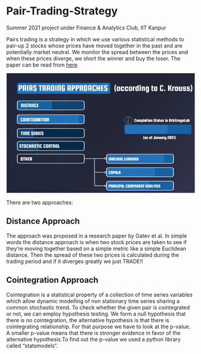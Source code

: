 # Pair-Trading-Strategy
Summer 2021 project under Finance &amp; Analytics Club, IIT Kanpur

Pairs trading is a strategy in which we use various statistical methods to  pair-up 2 stocks whose prices have moved together in the past and are potentially market neutral. We monitor the spread between the prices and when these prices diverge, we short the winner and buy the loser. The paper can be read from [here](https://www.researchgate.net/publication/227624374_Pairs_Trading).

![alt](./images/pair.jpeg)
 

There are two approaches:
## Distance Approach
The approach was proposed in a research paper  by Gatev et al.
In simple words the distance approach is when two stock prices are taken to see if they’re moving together based on a simple metric like a simple Euclidean distance. Then the spread of these two prices is calculated during the trading period and if it diverges greatly we just TRADE!!

## Cointegration Approach
Cointegration is a statistical property of a collection of time series variables which allow dynamic modelling of non stationary time series sharing a common stochastic trend. To check whether the given pair is cointegrated or not,  we can employ hypothesis testing. We form a null hypothesis that there is no cointegration, the alternative hypothesis is that there is cointegrating relationship. For that purpose we have to look at the p-value. A smaller p-value means that there is stronger evidence in favor of the alternative hypothesis.To find out the p-value we used a python library called “statsmodels“.
